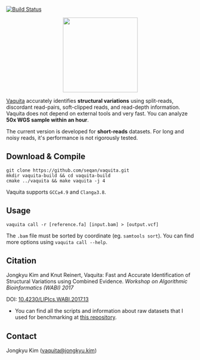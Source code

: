 [![Build Status](https://travis-ci.org/seqan/vaquita.svg?branch=master)](https://travis-ci.org/seqan/vaquita)
<p align="center"><img height="200" src="http://jongkyu.kim/images/vaquita_420_340.png"></p>

[Vaquita](http://www.worldwildlife.org/species/vaquita) accurately identifies __structural variations__ using split-reads, discordant read-pairs, soft-clipped reads, and read-depth information. Vaquita does not depend on external tools and very fast. You can analyze __50x WGS sample within an hour__.

The current version is developed for __short-reads__ datasets. For long and noisy reads, it's performance is not rigorously tested. 

Download & Compile
-----------------
    git clone https://github.com/seqan/vaquita.git
    mkdir vaquita-build && cd vaquita-build
    cmake ../vaquita && make vaquita -j 4

Vaquita supports `GCC≥4.9` and `Clang≥3.8`.

Usage
-----------------
    vaquita call -r [reference.fa] [input.bam] > [output.vcf]

The `.bam` file must be sorted by coordinate (eg. `samtools sort`).
You can find more options using `vaquita call --help`.

Citation
-----------------
Jongkyu Kim and Knut Reinert, Vaquita: Fast and Accurate Identification of Structural Variations using Combined Evidence. _Workshop on Algorithmic Bioinformatics (WABI) 2017_

DOI: [10.4230/LIPIcs.WABI.2017.13](http://drops.dagstuhl.de/opus/volltexte/2017/7635/)

* You can find all the scripts and information about raw datasets that I used for benchmarking at [this repository](https://github.com/xenigmax/vaquita_WABI2017).

Contact
-----------------
Jongkyu Kim (vaquita@jongkyu.kim)
